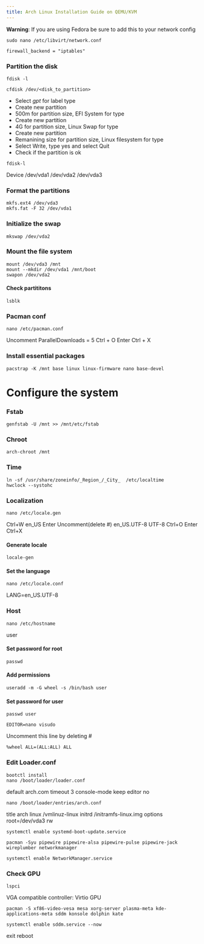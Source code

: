 ```yaml
---
title: Arch Linux Installation Guide on QEMU/KVM
---
```


**Warning**: If you are using Fedora be sure to add this to your network config
```
sudo nano /etc/libvirt/network.conf

firewall_backend = "iptables"
```


### Partition the disk
```
fdisk -l

cfdisk /dev/<disk_to_partition>
```
- Select *gpt* for label type
- Create new partition
- 500m for partition size, EFI System for type
-  Create new partition
- 4G for partition size, Linux Swap for type
- Create new partition
- Remanining size for partition size, Linux filesystem for type
- Select Write, type yes and select Quit
- Check if the partition is ok
```
fdisk-l
```
Device
/dev/vda1
/dev/vda2
/dev/vda3

### Format the partitions
```
mkfs.ext4 /dev/vda3
mkfs.fat -F 32 /dev/vda1
```
### Initialize the swap
```
mkswap /dev/vda2
```

### Mount the file system
```
mount /dev/vda3 /mnt
mount --mkdir /dev/vda1 /mnt/boot
swapon /dev/vda2
```
#### Check partititons
```
lsblk
```

### Pacman conf
```
nano /etc/pacman.conf
```
Uncomment ParallelDownloads = 5
Ctrl + O Enter Ctrl + X
### Install essential packages
```
pacstrap -K /mnt base linux linux-firmware nano base-devel
```

# Configure the system

### Fstab
```
genfstab -U /mnt >> /mnt/etc/fstab
```
### Chroot
```
arch-chroot /mnt
```
### Time
```
ln -sf /usr/share/zoneinfo/_Region_/_City_  /etc/localtime
hwclock --systohc
```
### Localization
```
nano /etc/locale.gen
```
Ctrl+W en_US Enter Uncomment(delete #) en_US.UTF-8 UTF-8
Ctrl+O Enter Ctrl+X
#### Generate locale
```
locale-gen
```
#### Set the language
```
nano /etc/locale.conf
```
LANG=en_US.UTF-8

### Host
```
nano /etc/hostname
```
user
#### Set password for root
```
passwd
```

#### Add permissions
```
useradd -m -G wheel -s /bin/bash user
```
#### Set password for user
```
passwd user
```

```
EDITOR=nano visudo
```
Uncomment this line by deleting #
```
%wheel ALL=(ALL:ALL) ALL
```

### Edit Loader.conf
```
bootctl install
nano /boot/loader/loader.conf
```
default arch.com
timeout 3
console-mode keep
editor no

```
nano /boot/loader/entries/arch.conf
```
title arch
linux /vmlinuz-linux
initrd /initramfs-linux.img
options root=/dev/vda3 rw

```
systemctl enable systemd-boot-update.service
```
```
pacman -Syu pipewire pipewire-alsa pipewire-pulse pipewire-jack wireplumber networkmanager 
```
```
systemctl enable NetworkManager.service
```

### Check GPU
```
lspci
```
VGA compatible controller: Virtio GPU

```
pacman -S xf86-video-vesa mesa xorg-server plasma-meta kde-applications-meta sddm konsole dolphin kate

systemctl enable sddm.service --now
```
exit
reboot

